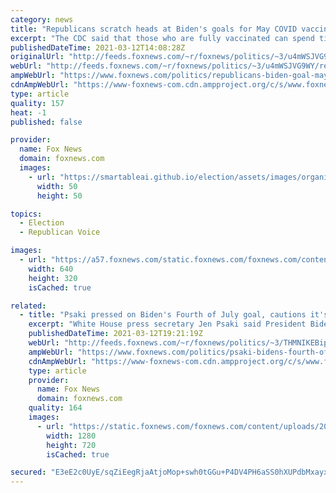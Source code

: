 ```yaml
---
category: news
title: "Republicans scratch heads at Biden's goals for May COVID vaccine eligibility, July Fourth family gatherings"
excerpt: "The CDC said that those who are fully vaccinated can spend time with unvaccinated people indoors as long as those who are unvaccinated are at low-risk."
publishedDateTime: 2021-03-12T14:08:28Z
originalUrl: "http://feeds.foxnews.com/~r/foxnews/politics/~3/u4mWSJVG9WY/republicans-biden-goal-may-covid-vaccine-eligibility-july-fourth"
webUrl: "http://feeds.foxnews.com/~r/foxnews/politics/~3/u4mWSJVG9WY/republicans-biden-goal-may-covid-vaccine-eligibility-july-fourth"
ampWebUrl: "https://www.foxnews.com/politics/republicans-biden-goal-may-covid-vaccine-eligibility-july-fourth.amp"
cdnAmpWebUrl: "https://www-foxnews-com.cdn.ampproject.org/c/s/www.foxnews.com/politics/republicans-biden-goal-may-covid-vaccine-eligibility-july-fourth.amp"
type: article
quality: 157
heat: -1
published: false

provider:
  name: Fox News
  domain: foxnews.com
  images:
    - url: "https://smartableai.github.io/election/assets/images/organizations/foxnews.com-50x50.jpg"
      width: 50
      height: 50

topics:
  - Election
  - Republican Voice

images:
  - url: "https://a57.foxnews.com/static.foxnews.com/foxnews.com/content/uploads/2021/03/640/320/AP21065030623614.jpg?ve=1&tl=1"
    width: 640
    height: 320
    isCached: true

related:
  - title: "Psaki pressed on Biden's Fourth of July goal, cautions it's not a 'return to total normalcy'"
    excerpt: "White House press secretary Jen Psaki said President Biden’s aspiration for Americans to have fourth of July celebrations is not calling for a “mass event” or “return to total normalcy.”"
    publishedDateTime: 2021-03-12T19:21:19Z
    webUrl: "http://feeds.foxnews.com/~r/foxnews/politics/~3/THMNIKEBip0/psaki-bidens-fourth-of-july-goal-not-a-return-to-total-normalcy"
    ampWebUrl: "https://www.foxnews.com/politics/psaki-bidens-fourth-of-july-goal-not-a-return-to-total-normalcy.amp"
    cdnAmpWebUrl: "https://www-foxnews-com.cdn.ampproject.org/c/s/www.foxnews.com/politics/psaki-bidens-fourth-of-july-goal-not-a-return-to-total-normalcy.amp"
    type: article
    provider:
      name: Fox News
      domain: foxnews.com
    quality: 164
    images:
      - url: "https://static.foxnews.com/foxnews.com/content/uploads/2021/02/Jen-Psaki-White-House-Briefing-Cuomo-Allegation-AP.jpg"
        width: 1280
        height: 720
        isCached: true

secured: "E3eE2c0UyE/sqZiEegRjaAtjoMop+swh0tGGu+P4DV4PH6aSS0hXUPdbMxayxzWtkZ5PmeZXXQeZysiXQW67SsJBWxgeFh68kmuCOBfruh9Ko+W/myHpJFarGeCXt1cOVjb3x9O/Cd5Y3SsP6H4LjrOtyVIJCuNvvx8iSQcoQRbt0D7/tWShRTNbVPHM7DHPLd8y/Qpxu9hC5bz2FJTrnw/QkAGecUZVWj+VA7EcAR6jtRx4aYFOMBHZYXa6QDOn36ItLB8+2BfcDex6vNJ9KoznI3nM3g8BfrojP0R/IwbSlArc76bAsDNN76MrhR0cgTsksoHtbW+1QeJ1Y02/2RJW7mJFkVAZ9kdQYNjr6/k=;fPQn+CvZ27HrxqdFUNpWPw=="
---
```


